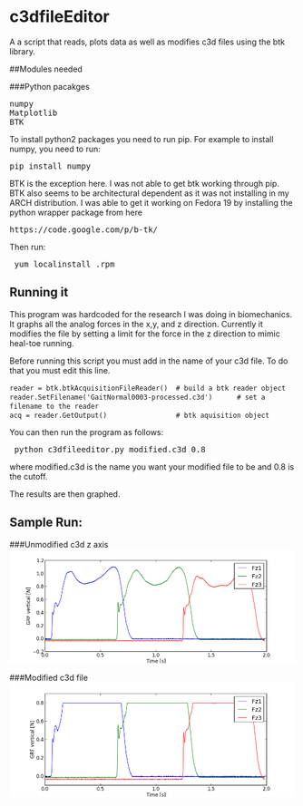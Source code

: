 c3dfileEditor
=============

A a script that reads, plots data as well as modifies c3d files using the btk library.

##Modules needed

###Python pacakges
<pre>
numpy
Matplotlib
BTK
</pre>

To install python2 packages you need to run pip.
For example to install numpy, you need to run:

<pre>pip install numpy</pre>

BTK is the exception here. I was not able to get btk working through pip. BTK also seems to be architectural dependent as it was not installing in my ARCH distribution. I was able to get it working on Fedora 19 by installing the python wrapper package from here

<pre>https://code.google.com/p/b-tk/</pre>

Then run:

<pre> yum localinstall <packagename>.rpm </pre>

## Running it

This program was hardcoded for the research I was doing in biomechanics. It graphs all the analog forces in the x,y, and z direction. Currently it modifies the file by setting a limit for the force in the z direction to mimic heal-toe running.

Before running this script you must add in the name of your c3d file. To do that you must edit this line.
<pre><code>reader = btk.btkAcquisitionFileReader()  # build a btk reader object 
reader.SetFilename('GaitNormal0003-processed.c3d')      # set a filename to the reader
acq = reader.GetOutput()                 # btk aquisition object</code></pre>

You can then run the program as follows:

<pre> python c3dfileeditor.py modified.c3d 0.8 </pre>

where modified.c3d is the name you want your modified file to be and 0.8 is the cutoff.

The results are then graphed.

## Sample Run:

###Unmodified c3d z axis
![Unmodified](forceZaxis.png "Unmodified")

###Modified c3d file
![Modified](modifiedforceZaxis.png "Unmodified")





